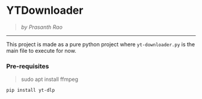 # YTDownloader
> *by Prasanth Rao*
---
This project is made as a pure python project where `yt-downloader.py` is the main file to execute for now.

### Pre-requisites
> sudo apt install ffmpeg

```
pip install yt-dlp
```
